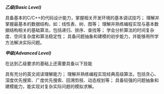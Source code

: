 ***乙级(Basic Level)***

具备基本的C/C++的代码设计能力，掌握相关开发环境的基本调试技巧；
理解并掌握最基本的数据结构，如：线性表、树、图等；
理解并熟练编程实现与基本数据结构相关的基础算法，包括递归、排序、查找等；
学会分析算法的时间复杂度、空间复杂度和算法稳定性；
具备问题抽象和建模的初步能力，并能够用所学方法解决实际问题。

***甲级(Advanced Level)***

在达到乙级要求的基础上还需要具备以下技能

具有充分的英文阅读理解能力；
理解并熟练编程实现经典高级算法，包括贪心、深度优先搜索、广度优先搜索、回溯剪枝、动态规划等；
具备较强的问题抽象和建模能力，能实现对复杂实际问题的模拟求解。
